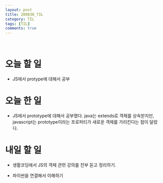 ```yaml
---
layout: post
title: 200830_TIL
category: TIL
tags: [TIL]
comments: true
---
```


<br>

# 오늘 할 일

- JS에서 protype에 대해서 공부

# 오늘 한 일

- JS에서 prototype에 대해서 공부했다. java는 extends로 객체를 상속받지만, javascript는 prototype이라는 프로퍼티가 새로운 객체를 가리킨다는 점이 달랐다.

# 내일 할 일

- 생활코딩에서 JS의 객체 관련 강의를 전부 듣고 정리하기.

- 파이썬을 연결해서 이해하기


